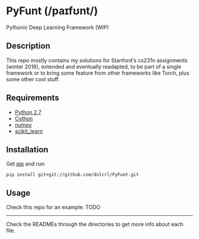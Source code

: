 # PyFunt (/paɪfʊnt/)

Pythonic Deep Learning Framework (WIP)

## Description 

This repo mostly contains my solutions for Stanford's cs231n assignments (winter 2016), extended and eventually readapted, to be part of a single framework or to bring some feature from other frameworks like Torch, plus some other cool stuff.

## Requirements

- [Python 2.7](https://www.python.org/)
- [Cython](cython.org/)
- [numpy](www.numpy.org/)
- [scikit_learn](scikit-learn.org/)


## Installation

Get [pip](https://pypi.python.org/pypi/pip) and run:

	pip install git+git://github.com/dnlcrl/PyFunt.git

## Usage

Check this repo for an example: TODO

---
 
Check the READMEs through the directories to get more info about each file.
